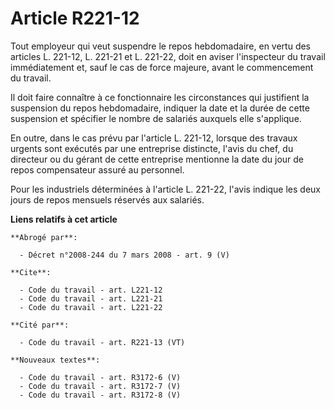 # Article R221-12

Tout employeur qui veut suspendre le repos hebdomadaire, en vertu des articles L. 221-12, L. 221-21 et L. 221-22, doit en
aviser l'inspecteur du travail immédiatement et, sauf le cas de force majeure, avant le commencement du travail.

Il doit faire connaître à ce fonctionnaire les circonstances qui justifient la suspension du repos hebdomadaire, indiquer la
date et la durée de cette suspension et spécifier le nombre de salariés auxquels elle s'applique.

En outre, dans le cas prévu par l'article L. 221-12, lorsque des travaux urgents sont exécutés par une entreprise distincte,
l'avis du chef, du directeur ou du gérant de cette entreprise mentionne la date du jour de repos compensateur assuré au
personnel.

Pour les industriels déterminées à l'article L. 221-22, l'avis indique les deux jours de repos mensuels réservés aux
salariés.

**Liens relatifs à cet article**

	**Abrogé par**:

	  - Décret n°2008-244 du 7 mars 2008 - art. 9 (V)

	**Cite**:

	  - Code du travail - art. L221-12
	  - Code du travail - art. L221-21
	  - Code du travail - art. L221-22

	**Cité par**:

	  - Code du travail - art. R221-13 (VT)

	**Nouveaux textes**:

	  - Code du travail - art. R3172-6 (V)
	  - Code du travail - art. R3172-7 (V)
	  - Code du travail - art. R3172-8 (V)
